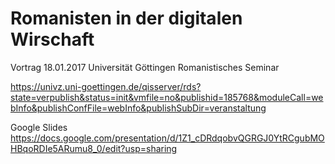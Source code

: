 # Romanisten in der digitalen Wirschaft
Vortrag 18.01.2017 Universität Göttingen Romanistisches Seminar

https://univz.uni-goettingen.de/qisserver/rds?state=verpublish&status=init&vmfile=no&publishid=185768&moduleCall=webInfo&publishConfFile=webInfo&publishSubDir=veranstaltung

Google Slides
https://docs.google.com/presentation/d/1Z1_cDRdqobvQGRGJ0YtRCgubMOHBqoRDIe5ARumu8_0/edit?usp=sharing
